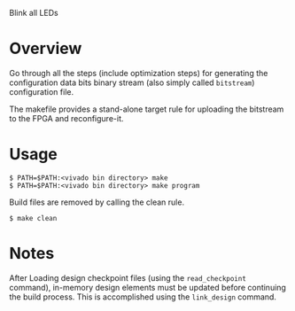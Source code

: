 Blink all LEDs

# Overview

Go through all the steps (include optimization steps) for generating the configuration data bits binary stream (also simply called ``bitstream``) configuration file.

The makefile provides a stand-alone target rule for uploading the bitstream to the FPGA and reconfigure-it.

# Usage

```
$ PATH=$PATH:<vivado bin directory> make
$ PATH=$PATH:<vivado bin directory> make program
```

Build files are removed by calling the clean rule.

```
$ make clean
```

# Notes

After Loading design checkpoint files (using the ``read_checkpoint``  command), in-memory design elements must be updated before continuing the build process. This is accomplished using the ``link_design`` command.
